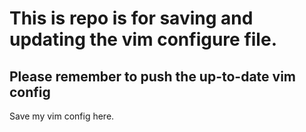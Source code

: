# This is repo is for saving and updating the vim configure file.
## Please remember to push the up-to-date vim config

Save my vim config here.
